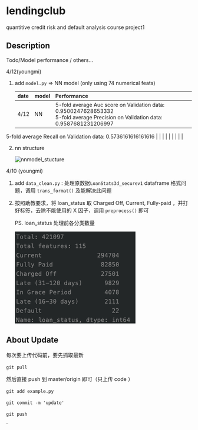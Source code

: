 # lendingclub
quantitive credit risk and default analysis course project1


## Description

Todo/Model performance / others… 

4/12(youngmi)

1. add `model.py` => NN model (only using 74 numerical feats)

   | date | model | Performance                                                  |
   | ---- | ----- | ------------------------------------------------------------ |
   | 4/12 | NN    | 5-fold average Auc score on Validation data: 0.9500247628653332<br/>5-fold average Precision on Validation data: 0.9587681231206997<br/>
5-fold average Recall on Validation data: 0.5736161616161616 |
   |      |       |                                                              |
   |      |       |                                                              |

2. nn structure

   ![nnmodel_stucture](/Users/youngmihuang/Desktop/project1/img/nnmodel_stucture.png)

4/10 (youngmi)

1. add `data_clean.py` : 处理原数据`LoanStats3d_securev1` dataframe 格式问题，调用 `trans_format()` 及能解决此问题 

2. 按照助教要求，将 loan_status 取 Charged Off, Current, Fully-paid ，并打好标签，去除不能使用的 X 因子，调用 `preprocess()` 即可

   PS. loan_status 处理前各分类数量

   ![description](img/description.png)

   

## About Update

每次要上传代码前，要先抓取最新

`git pull`

然后直接 push 到 master/origin 即可（只上传 code ）

`git add example.py`

`git commit -m 'update' `

`git push`


`
